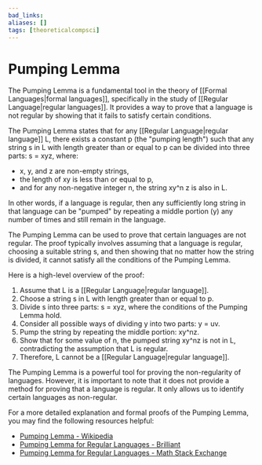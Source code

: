 ```yaml
---
bad_links: 
aliases: []
tags: [theoreticalcompsci]
---
```

# Pumping Lemma

The Pumping Lemma is a fundamental tool in the theory of [[Formal Languages|formal languages]], specifically in the study of [[Regular Language|regular languages]]. It provides a way to prove that a language is not regular by showing that it fails to satisfy certain conditions.

The Pumping Lemma states that for any [[Regular Language|regular language]] L, there exists a constant p (the "pumping length") such that any string s in L with length greater than or equal to p can be divided into three parts: s = xyz, where:
- x, y, and z are non-empty strings,
- the length of xy is less than or equal to p,
- and for any non-negative integer n, the string xy^n z is also in L.

In other words, if a language is regular, then any sufficiently long string in that language can be "pumped" by repeating a middle portion (y) any number of times and still remain in the language.

The Pumping Lemma can be used to prove that certain languages are not regular. The proof typically involves assuming that a language is regular, choosing a suitable string s, and then showing that no matter how the string is divided, it cannot satisfy all the conditions of the Pumping Lemma.

Here is a high-level overview of the proof:

1. Assume that L is a [[Regular Language|regular language]].
2. Choose a string s in L with length greater than or equal to p.
3. Divide s into three parts: s = xyz, where the conditions of the Pumping Lemma hold.
4. Consider all possible ways of dividing y into two parts: y = uv.
5. Pump the string by repeating the middle portion: xy^nz.
6. Show that for some value of n, the pumped string xy^nz is not in L, contradicting the assumption that L is regular.
7. Therefore, L cannot be a [[Regular Language|regular language]].

The Pumping Lemma is a powerful tool for proving the non-regularity of languages. However, it is important to note that it does not provide a method for proving that a language is regular. It only allows us to identify certain languages as non-regular.

For a more detailed explanation and formal proofs of the Pumping Lemma, you may find the following resources helpful:

- [Pumping Lemma - Wikipedia](https://en.wikipedia.org/wiki/Pumping_lemma)
- [Pumping Lemma for Regular Languages - Brilliant](https://brilliant.org/wiki/pumping-lemma-for-regular-languages/)
- [Pumping Lemma for Regular Languages - Math Stack Exchange](https://math.stackexchange.com/questions/1004/pumping-lemma-for-regular-languages)
